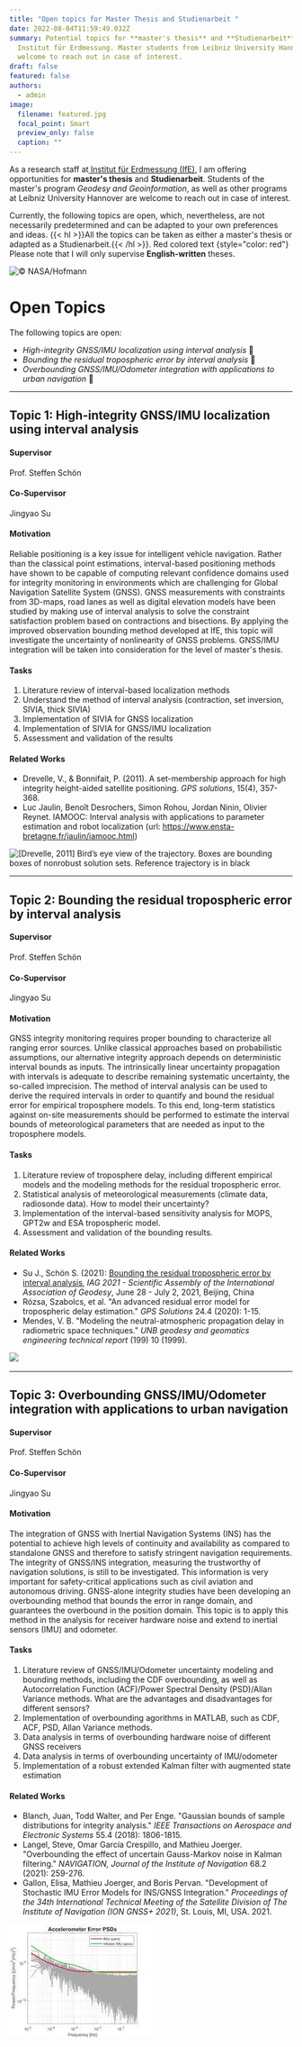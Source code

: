 ```yaml
---
title: "Open topics for Master Thesis and Studienarbeit "
date: 2022-08-04T11:59:49.032Z
summary: Potential topics for **master's thesis** and **Studienarbeit** at
  Institut für Erdmessung. Master students from Leibniz University Hannover are
  welcome to reach out in case of interest.
draft: false
featured: false
authors:
  - admin
image:
  filename: featured.jpg
  focal_point: Smart
  preview_only: false
  caption: ""
---
```

As a research staff at[ Institut für Erdmessung (IfE)](https://ife.uni-hannover.de), I am offering opportunities for **master's thesis** and **Studienarbeit**. Students of the master's program *Geodesy and Geoinformation*, as well as other programs at Leibniz University Hannover are welcome to reach out in case of interest.

Currently, the following topics are open, which, nevertheless, are not necessarily predetermined and can be adapted to your own preferences and ideas.  {{< hl >}}All the topics can be taken as either a master's thesis or adapted as a Studienarbeit.{{< /hl >}}. Red colored text
{style="color: red"}
Please note that I will only supervise **English-written** theses.

![© NASA/Hofmann](https://www.ife.uni-hannover.de/typo3temp/_processed_/1/c/csm_d225b504a2686f8f997ab064cbbb399822e166e9-fp-3-1-0-0_16f4aeaedf.jpg)

# Open Topics

The following topics are open:

* *High-integrity GNSS/IMU localization using interval analysis* :scroll:
* *Bounding the residual tropospheric error by interval analysis* :scroll:
* *Overbounding GNSS/IMU/Odometer integration with applications to urban navigation* :scroll:

- - -

## Topic 1: High-integrity GNSS/IMU localization using interval analysis

#### Supervisor

Prof. Steffen Schön 

#### Co-Supervisor

Jingyao Su

#### Motivation

Reliable positioning is a key issue for intelligent vehicle navigation. Rather than the classical point estimations, interval-based positioning methods have shown to be capable of computing relevant confidence domains used for integrity monitoring in environments which are challenging for Global Navigation Satellite System (GNSS). GNSS measurements with constraints from 3D-maps, road lanes as well as digital elevation models have been studied by making use of interval analysis to solve the constraint satisfaction problem based on contractions and bisections. By applying the improved observation bounding method developed at IfE, this topic will investigate the uncertainty of nonlinearity of GNSS problems.  GNSS/IMU integration will be taken into consideration for the level of master's thesis. 

#### Tasks

1. Literature review of interval-based localization methods 
2. Understand the method of interval analysis (contraction, set inversion, SIVIA, thick SIVIA)
3. Implementation of SIVIA for GNSS localization
4. Implementation of SIVIA for GNSS/IMU localization
5. Assessment and validation of the results

#### Related Works

* Drevelle, V., & Bonnifait, P. (2011). A set-membership approach for high integrity height-aided satellite positioning. *GPS solutions*, 15(4), 357-368.
* Luc Jaulin, Benoît Desrochers, Simon Rohou, Jordan Ninin, Olivier Reynet. IAMOOC: Interval analysis with applications to parameter estimation and robot localization (url: https://www.ensta-bretagne.fr/jaulin/iamooc.html)

![[Drevelle, 2011] Bird’s eye view of the trajectory. Boxes are bounding boxes of nonrobust solution sets. Reference trajectory is in black](https://media.springernature.com/lw685/springer-static/image/art%3A10.1007%2Fs10291-010-0195-3/MediaObjects/10291_2010_195_Fig7_HTML.gif)

- - -

## Topic 2: Bounding the residual tropospheric error by interval analysis

#### Supervisor

Prof. Steffen Schön 

#### Co-Supervisor

Jingyao Su

#### Motivation

GNSS integrity monitoring requires proper bounding to characterize all ranging error sources. Unlike classical approaches based on probabilistic assumptions, our alternative integrity approach depends on deterministic interval bounds as inputs. The intrinsically linear uncertainty propagation with intervals is adequate to describe remaining systematic uncertainty, the so-called imprecision. The method of interval analysis can be used to derive the required intervals in order to quantify and bound the residual error for empirical troposphere models. To this end, long-term statistics against on-site measurements should be performed to estimate the interval bounds of meteorological parameters that are needed as input to the troposphere models.

#### Tasks

1. Literature review of troposphere delay, including different empirical models and the modeling methods for the residual tropospheric error. 
2. Statistical analysis of meteorological measurements (climate data, radiosonde data). How to model their uncertainty?
3. Implementation of the interval-based sensitivity analysis for MOPS, GPT2w and ESA tropospheric model.
4. Assessment and validation of the bounding results.

#### Related Works

* Su J., Schön S. (2021): [Bounding the residual tropospheric error by interval analysis](/publication/bounding-the-residual-tropospheric-error-by-interval-analysis/), *IAG 2021 - Scientific Assembly of the International Association of Geodesy*, June 28 - July 2, 2021, Beijing, China
* Rózsa, Szabolcs, et al. "An advanced residual error model for tropospheric delay estimation." *GPS Solutions* 24.4 (2020): 1-15.
* Mendes, V. B. "Modeling the neutral-atmospheric propagation delay in radiometric space techniques." *UNB geodesy and geomatics engineering technical report* (199) 10 (1999).

![](/publication/bounding-the-residual-tropospheric-error-by-interval-analysis/featured.png)

- - -

## Topic 3: Overbounding GNSS/IMU/Odometer integration with applications to urban navigation

#### Supervisor

Prof. Steffen Schön 

#### Co-Supervisor

Jingyao Su

#### Motivation

The integration of GNSS with Inertial Navigation Systems (INS) has the potential to achieve high levels of continuity and availability as compared to standalone GNSS and therefore to satisfy stringent navigation requirements. The integrity of GNSS/INS integration, measuring the trustworthy of navigation solutions, is still to be investigated. This information is very important for safety-critical applications such as civil aviation and autonomous driving. GNSS-alone integrity studies have been developing an overbounding method that bounds the error in range domain, and guarantees the overbound in the position domain. This topic is to apply this method in the analysis for receiver hardware noise and extend to inertial sensors (IMU) and odometer.

#### Tasks

1. Literature review of GNSS/IMU/Odometer uncertainty modeling and bounding methods, including the CDF overbounding, as well as Autocorrelation Function (ACF)/Power Spectral Density (PSD)/Allan Variance methods. What are the advantages and disadvantages for different sensors? 
2. Implementation of overbounding agorithms in MATLAB, such as CDF, ACF, PSD, Allan Variance methods.
3. Data analysis in terms of overbounding hardware noise of different GNSS receivers
4. Data analysis in terms of overbounding uncertainty of IMU/odometer
5. Implementation of a robust extended Kalman filter with augmented state estimation

#### Related Works

* Blanch, Juan, Todd Walter, and Per Enge. "Gaussian bounds of sample distributions for integrity analysis." *IEEE Transactions on Aerospace and Electronic Systems* 55.4 (2018): 1806-1815.
* Langel, Steve, Omar García Crespillo, and Mathieu Joerger. "Overbounding the effect of uncertain Gauss-Markov noise in Kalman filtering." *NAVIGATION, Journal of the Institute of Navigation* 68.2 (2021): 259-276.
* Gallon, Elisa, Mathieu Joerger, and Boris Pervan. "Development of Stochastic IMU Error Models for INS/GNSS Integration." *Proceedings of the 34th International Technical Meeting of the Satellite Division of The Institute of Navigation (ION GNSS+ 2021)*, St. Louis, MI, USA. 2021.

![Error bounding for Accelerometer ](acc-overbound.jpg)